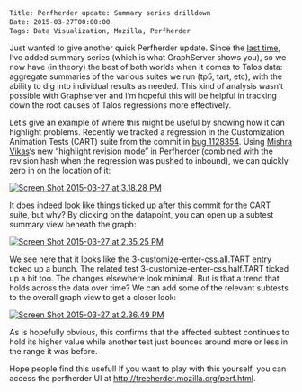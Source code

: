     Title: Perfherder update: Summary series drilldown
    Date: 2015-03-27T00:00:00
    Tags: Data Visualization, Mozilla, Perfherder


Just wanted to give another quick Perfherder update. Since the [last time][1], I&#8217;ve added summary series (which is what GraphServer shows you), so we now have (in theory) the best of both worlds when it comes to Talos data: aggregate summaries of the various suites we run (tp5, tart, etc), with the ability to dig into individual results as needed. This kind of analysis wasn&#8217;t possible with Graphserver and I&#8217;m hopeful this will be helpful in tracking down the root causes of Talos regressions more effectively.

Let&#8217;s give an example of where this might be useful by showing how it can highlight problems. Recently we tracked a regression in the Customization Animation Tests (CART) suite from the commit in [bug 1128354][2]. Using [Mishra Vikas][3]&#8216;s new &#8220;highlight revision mode&#8221; in Perfherder (combined with the revision hash when the regression was pushed to inbound), we can quickly zero in on the location of it:

[<img src="/files/2015/03/Screen-Shot-2015-03-27-at-3.18.28-PM-1024x498.png" alt="Screen Shot 2015-03-27 at 3.18.28 PM" width="474" height="230" class="alignnone size-large wp-image-1184" srcset="/files/2015/03/Screen-Shot-2015-03-27-at-3.18.28-PM-300x146.png 300w, /files/2015/03/Screen-Shot-2015-03-27-at-3.18.28-PM-1024x498.png 1024w, /files/2015/03/Screen-Shot-2015-03-27-at-3.18.28-PM.png 1167w" sizes="(max-width: 474px) 100vw, 474px" />][4]

It does indeed look like things ticked up after this commit for the CART suite, but why? By clicking on the datapoint, you can open up a subtest summary view beneath the graph:

[<img src="/files/2015/03/Screen-Shot-2015-03-27-at-2.35.25-PM.png" alt="Screen Shot 2015-03-27 at 2.35.25 PM" width="936" height="438" class="alignnone size-full wp-image-1175" srcset="/files/2015/03/Screen-Shot-2015-03-27-at-2.35.25-PM-300x140.png 300w, /files/2015/03/Screen-Shot-2015-03-27-at-2.35.25-PM.png 936w" sizes="(max-width: 936px) 100vw, 936px" />][5]

We see here that it looks like the 3-customize-enter-css.all.TART entry ticked up a bunch. The related test 3-customize-enter-css.half.TART ticked up a bit too. The changes elsewhere look minimal. But is that a trend that holds across the data over time? We can add some of the relevant subtests to the overall graph view to get a closer look:

[<img src="/files/2015/03/Screen-Shot-2015-03-27-at-2.36.49-PM-1024x503.png" alt="Screen Shot 2015-03-27 at 2.36.49 PM" width="474" height="232" class="alignnone size-large wp-image-1176" srcset="/files/2015/03/Screen-Shot-2015-03-27-at-2.36.49-PM-300x147.png 300w, /files/2015/03/Screen-Shot-2015-03-27-at-2.36.49-PM-1024x503.png 1024w, /files/2015/03/Screen-Shot-2015-03-27-at-2.36.49-PM.png 1155w" sizes="(max-width: 474px) 100vw, 474px" />][6]

As is hopefully obvious, this confirms that the affected subtest continues to hold its higher value while another test just bounces around more or less in the range it was before.

Hope people find this useful! If you want to play with this yourself, you can access the perfherder UI at <http://treeherder.mozilla.org/perf.html>.

 [1]: http://wrla.ch/blog/2015/02/measuring-e10s-vs-non-e10s-performance-with-perfherder/
 [2]: https://bugzilla.mozilla.org/show_bug.cgi?id=1128354
 [3]: https://mozillians.org/en-US/u/mishravikas/
 [4]: /files/2015/03/Screen-Shot-2015-03-27-at-3.18.28-PM.png
 [5]: /files/2015/03/Screen-Shot-2015-03-27-at-2.35.25-PM.png
 [6]: /files/2015/03/Screen-Shot-2015-03-27-at-2.36.49-PM.png